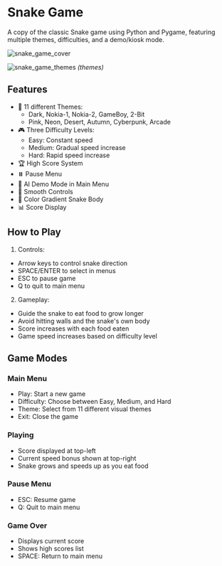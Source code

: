 # Snake Game

A copy of the classic Snake game using Python and Pygame, featuring multiple themes, difficulties, and a demo/kiosk mode.


![snake_game_cover](https://github.com/user-attachments/assets/693240cc-9e17-4998-9063-785c716fc5bd)


![snake_game_themes](https://github.com/user-attachments/assets/52e39d62-d42d-4ba0-ae6c-53b9017ac0e7)
_(themes)_

## Features

- 🎨 11 different Themes:
  - Dark, Nokia-1, Nokia-2, GameBoy, 2-Bit
  - Pink, Neon, Desert, Autumn, Cyberpunk, Arcade
- 🎮 Three Difficulty Levels:
  - Easy: Constant speed
  - Medium: Gradual speed increase
  - Hard: Rapid speed increase
- 🏆 High Score System
- ⏸️ Pause Menu
- 🤖 AI Demo Mode in Main Menu
- 🎯 Smooth Controls
- 🌈 Color Gradient Snake Body
- 📊 Score Display


## How to Play

1. Controls:
- Arrow keys to control snake direction
- SPACE/ENTER to select in menus
- ESC to pause game
- Q to quit to main menu

2. Gameplay:
- Guide the snake to eat food to grow longer
- Avoid hitting walls and the snake's own body
- Score increases with each food eaten
- Game speed increases based on difficulty level


## Game Modes

### Main Menu
- Play: Start a new game
- Difficulty: Choose between Easy, Medium, and Hard
- Theme: Select from 11 different visual themes
- Exit: Close the game

### Playing
- Score displayed at top-left
- Current speed bonus shown at top-right
- Snake grows and speeds up as you eat food

### Pause Menu
- ESC: Resume game
- Q: Quit to main menu

### Game Over
- Displays current score
- Shows high scores list
- SPACE: Return to main menu
